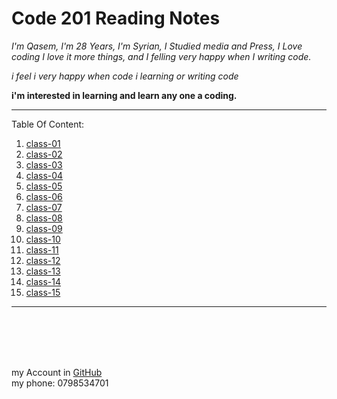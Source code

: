 # Code 201 Reading Notes

_I'm Qasem, I'm 28 Years, I'm Syrian, I Studied media and Press,
I Love coding I love it more things, and I felling very happy when I writing code._

_i feel i very happy when code i learning or writing code_

**i'm interested in learning and learn any one a coding.**
 ***
 Table Of Content:
 <br/>
 1. [class-01](https://qasem-moh.github.io/reading-notes/201tasks/class-01.md)   <br/>
 2.  [class-02](https://qasem-moh.github.io/reading-notes/201tasks/class-02.md) <br/>
 3.  [class-03](https://qasem-moh.github.io/reading-notes/201tasks/class-03.md) <br/>
 4. [class-04](https://qasem-moh.github.io/reading-notes/201tasks/class-04.md)  <br/>
 5. [class-05](https://qasem-moh.github.io/reading-notes/201tasks/class-05.md)  <br/>
 6. [class-06](https://qasem-moh.github.io/reading-notes/201tasks/class-06.md)  <br/> 
 7. [class-07](https://qasem-moh.github.io/reading-notes/201tasks/class-07.md)  <br/>
 8. [class-08](https://qasem-moh.github.io/reading-notes/201tasks/class-08.md)  <br/>
 9. [class-09](https://qasem-moh.github.io/reading-notes/201tasks/class-09.md) <br/>
 10. [class-10](https://qasem-moh.github.io/reading-notes/201tasks/class-10.md)   <br/>
 11. [class-11](https://qasem-moh.github.io/reading-notes/201tasks/class-11.md)  <br/>
 12. [class-12](https://qasem-moh.github.io/reading-notes/201tasks/class-12.md)   <br/>
 13. [class-13](https://qasem-moh.github.io/reading-notes/201tasks/class-13.md)  <br/>
 14. [class-14](https://qasem-moh.github.io/reading-notes/201tasks/class-14.md) <br/>
 15. [class-15](https://qasem-moh.github.io/reading-notes/201tasks/class-15.md)   <br/>

 ***

<br>
<br>

<br>
<br>

my Account in [GitHub](https://github.com/Qasem-moh/)<br/>
my phone: 0798534701

